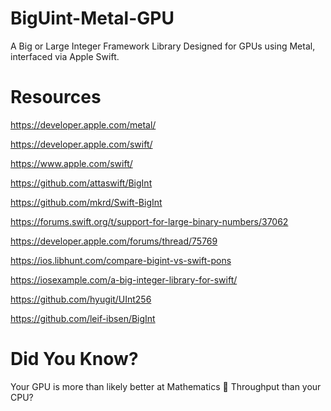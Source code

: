 # BigUint-Metal-GPU
A Big or Large Integer Framework Library Designed for GPUs using Metal, interfaced via Apple Swift.

# Resources
https://developer.apple.com/metal/

https://developer.apple.com/swift/

https://www.apple.com/swift/

https://github.com/attaswift/BigInt

https://github.com/mkrd/Swift-BigInt

https://forums.swift.org/t/support-for-large-binary-numbers/37062

https://developer.apple.com/forums/thread/75769

https://ios.libhunt.com/compare-bigint-vs-swift-pons

https://iosexample.com/a-big-integer-library-for-swift/

https://github.com/hyugit/UInt256

https://github.com/leif-ibsen/BigInt






# Did You Know?

Your GPU is more than likely better at Mathematics 🧮 Throughput than your CPU?

